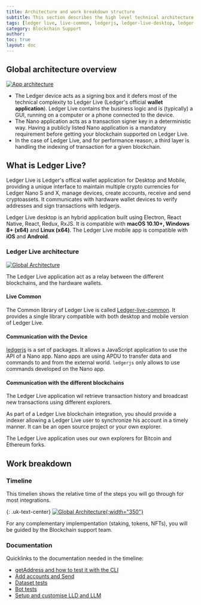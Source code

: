 ```yaml
---
title: Architecture and work breakdown structure
subtitle: This section describes the high level technical architecture of Ledger Live and how the different components interact.
tags: [ledger live, live-common, ledgerjs, ledger-live-desktop, ledger-live-mobile]
category: Blockchain Support
author:
toc: true
layout: doc
---
```


## Global architecture overview

<!-- ------------- Image ------------- -->
[![App architecture](../images/general-architecture-live.png)](../images/general-architecture-live.png)
<!-- --------------------------------- -->

- The Ledger device acts as a signing box and it defers most of the technical complexity to Ledger Live (Ledger's official **wallet application**). Ledger Live contains the business logic and is (typically) a GUI, running on a computer or a phone connected to the device.
- The Nano application acts as a transaction signer key in a deterministic way. Having a publicly listed Nano application is a mandatory requirement before getting your blockchain supported on Ledger Live.
- In the case of Ledger Live, and for performance reason, a third layer is handling the indexing of transaction for a given blockchain.


## What is Ledger Live?

Ledger Live is Ledger's offical wallet application for Desktop and Mobile, providing a unique interface to maintain multiple crypto currencies
for Ledger Nano S and X, manage devices, create accounts, receive and send cryptoassets. It communicates with hardware wallet devices to verify
addresses and sign transactions with ledgerjs.

Ledger Live desktop is an hybrid application built using Electron, React Native, React, Redux, RxJS. It is compatible with **macOS 10.10+, Windows 8+ (x64)** and **Linux (x64)**.
The Ledger Live mobile app is compatible with **iOS** and **Android**.


### Ledger Live architecture

<!-- ------------- Image ------------- -->
[![Global Architecture](../images/global-architecture.png)](../images/global-architecture.png)
<!-- --------------------------------- -->

The Ledger Live application act as a relay between the different blockchains, and the hardware wallets.

#### Live Common

The Common library of Ledger Live is called [Ledger-live-common](https://github.com/LedgerHQ/ledger-live-common). It provides a single library compatible with both desktop and mobile version of Ledger Live.

#### Communication with the Device

[ledgerjs](https://github.com/LedgerHQ/ledgerjs) is a set of packages. It allows a JavaScript
application to use the API of a Nano app. Nano apps are using APDU to
transfer data and commands to and from the external world. `ledgerjs` only
allows to use commands developed on the Nano app.


#### Communication with the different blockchains

The Ledger Live application wil retrieve transaction history and broadcast new transactions using different explorers.

As part of a Ledger Live blockchain integration, you should provide a indexer allowing a Ledger Live user to synchronize his account in a timely manner. It can be an open source project or your own explorer.

The Ledger Live application uses our own explorers for Bitcoin and Ethereum forks.


## Work breakdown 

### Timeline

This timelien shows the relative time of the steps you will go through for most integrations.

<!-- ------------- Image ------------- -->

{: .uk-text-center}
[![Global Architecture](../images/timeline.png){:width="350"}](../images/timeline.png)

<!-- --------------------------------- -->

For any complementary implempentation (staking, tokens, NFTs), you will be guided by the Blockchain support team. 

### Documentation

Quicklinks to the documentation needed in the timeline:

- [getAddress and how to test it with the CLI](../address-derivation)
- [Add accounts and Send](../js-bridge)
- [Dataset tests](run-ledger-live/#test-dataset)
- [Bot tests](../run-ledger-live/#what-are-the-focus-when-testing)
- [Setup and customise LLD and LLM](../desktop-mobile)
